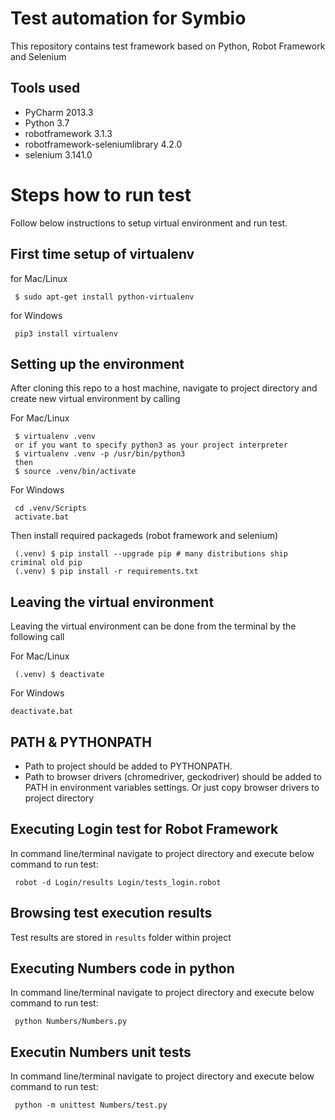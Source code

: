 # Test automation for Symbio

This repository contains test framework based on Python, Robot Framework and Selenium

## Tools used

- PyCharm 2013.3
- Python 3.7
- robotframework	3.1.3
- robotframework-seleniumlibrary	4.2.0
- selenium	3.141.0

# Steps how to run test
Follow below instructions to setup virtual environment and run test.

## First time setup of virtualenv

for Mac/Linux
~~~~
 $ sudo apt-get install python-virtualenv
~~~~
for Windows
~~~~
 pip3 install virtualenv
~~~~

## Setting up the environment

After cloning this repo to a host machine, navigate to project directory and create new virtual environment by calling

For Mac/Linux
~~~~
 $ virtualenv .venv
 or if you want to specify python3 as your project interpreter
 $ virtualenv .venv -p /usr/bin/python3
 then 
 $ source .venv/bin/activate
~~~~

For Windows
~~~~
 cd .venv/Scripts
 activate.bat
 ~~~~

Then install required packageds (robot framework and selenium)

~~~~
 (.venv) $ pip install --upgrade pip # many distributions ship criminal old pip
 (.venv) $ pip install -r requirements.txt
~~~~

## Leaving the virtual environment

Leaving the virtual environment can be done from the terminal by the following call

For Mac/Linux
~~~~
 (.venv) $ deactivate
~~~~

For Windows
~~~~
deactivate.bat
~~~~

## PATH & PYTHONPATH

- Path to project should be added to PYTHONPATH.
- Path to browser drivers (chromedriver, geckodriver) should be added to PATH in environment variables settings. Or just copy browser drivers to project directory

## Executing Login test for Robot Framework 

In command line/terminal navigate to project directory and execute below command to run test:
~~~~
 robot -d Login/results Login/tests_login.robot 
~~~~

## Browsing test execution results

Test results are stored in `results` folder within project

## Executing Numbers code in python

In command line/terminal navigate to project directory and execute below command to run test:
~~~~
 python Numbers/Numbers.py
~~~~

## Executin Numbers unit tests

In command line/terminal navigate to project directory and execute below command to run test:
~~~~
 python -m unittest Numbers/test.py
~~~~
